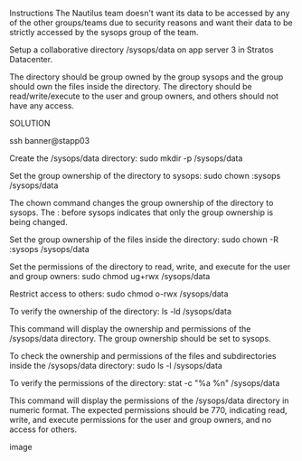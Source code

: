 Instructions
The Nautilus team doesn't want its data to be accessed by any of the other groups/teams due to security reasons and want their data to be strictly accessed by the sysops group of the team.

Setup a collaborative directory /sysops/data on app server 3 in Stratos Datacenter.

The directory should be group owned by the group sysops and the group should own the files inside the directory. The directory should be read/write/execute to the user and group owners, and others should not have any access.


SOLUTION

ssh banner@stapp03

Create the /sysops/data directory: sudo mkdir -p /sysops/data

Set the group ownership of the directory to sysops: sudo chown :sysops /sysops/data

The chown command changes the group ownership of the directory to sysops. The : before sysops indicates that only the group ownership is being changed.

Set the group ownership of the files inside the directory: sudo chown -R :sysops /sysops/data

Set the permissions of the directory to read, write, and execute for the user and group owners: sudo chmod ug+rwx /sysops/data

Restrict access to others: sudo chmod o-rwx /sysops/data

To verify the ownership of the directory: ls -ld /sysops/data

This command will display the ownership and permissions of the /sysops/data directory. The group ownership should be set to sysops.

To check the ownership and permissions of the files and subdirectories inside the /sysops/data directory: sudo ls -l /sysops/data

To verify the permissions of the directory: stat -c "%a %n" /sysops/data

This command will display the permissions of the /sysops/data directory in numeric format. The expected permissions should be 770, indicating read, write, and execute permissions for the user and group owners, and no access for others.

image